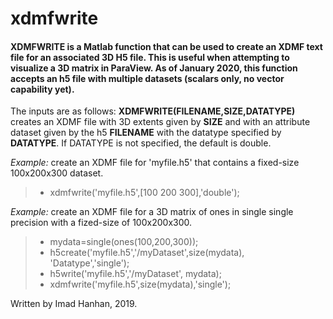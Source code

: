# xdmfwrite

#### XDMFWRITE is a Matlab function that can be used to create an XDMF text file for an associated 3D H5 file. This is useful when attempting to visualize a 3D matrix in ParaView. As of January 2020, this function accepts an h5 file with multiple datasets (scalars only, no vector capability yet).

The inputs are as follows:
**XDMFWRITE(FILENAME,SIZE,DATATYPE)** creates an XDMF file with 3D extents given by **SIZE** and with an attribute dataset given by the h5 **FILENAME** with the datatype specified by **DATATYPE**. If DATATYPE is not specified, the default is double.

*Example:*  create an XDMF file for 'myfile.h5' that contains a fixed-size 100x200x300 dataset.
> - xdmfwrite('myfile.h5',[100 200 300],'double');

*Example:*  create an XDMF file for a 3D matrix of ones in single single precision with a fized-size of 100x200x300.
> - mydata=single(ones(100,200,300));
> - h5create('myfile.h5','/myDataset',size(mydata), 'Datatype','single');
> - h5write('myfile.h5','/myDataset', mydata);
> - xdmfwrite('myfile.h5',size(mydata),'single');

Written by Imad Hanhan, 2019.
